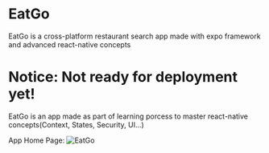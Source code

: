 # EatGo
EatGo is a cross-platform restaurant search app made with expo framework and advanced react-native concepts
# Notice: Not ready for deployment yet!
EatGo is an app made as part of learning porcess to master react-native concepts(Context, States, Security, UI...)

App Home Page:
![EatGo](https://user-images.githubusercontent.com/52489083/138978987-45df8317-fff2-49b7-8c00-9edd63b33d33.jpg)

